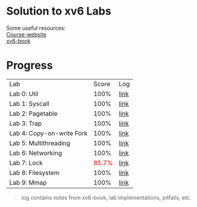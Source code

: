 # Solution to xv6 Labs
Some useful resources:  
[Course-website](https://pdos.csail.mit.edu/6.828/2021/)  
[xv6-book](https://pdos.csail.mit.edu/6.828/2021/xv6/book-riscv-rev2.pdf)  

# Progress
<table>
  <tr>
    <td>Lab</td>
    <td>Score</td>
    <td>Log</td>
  </tr>
  <tr>
    <td>Lab 0: Util</td>
    <td>100%</td>
    <td><a href="./lab0-util/log/lab0-sol.md">link</a></td>
  </tr>
  <tr>
    <td>Lab 1: Syscall</td>
    <td>100%</td>
    <td><a href="./lab1-syscall/log/lab1-sol.md">link</a></td>
  </tr>
  <tr>
    <td>Lab 2: Pagetable</td>
    <td>100%</td>
    <td><a href="./lab2-pgtbl/log/lab2-sol.md">link</a></td>
  </tr>
  <tr>
    <td>Lab 3: Trap</td>
    <td>100%</td>
    <td><a href="./lab3-trap/log/lab3-sol.md">link</a></td>
  </tr>
  <tr>
    <td>Lab 4: Copy-on-write Fork</td>
    <td>100%</td>
    <td><a href="./lab4-cow/log/lab4-sol.md">link</a></td>
  </tr>
  <tr>
    <td>Lab 5: Multithreading</td>
    <td>100%</td>
    <td><a href="./lab5-thread/log/lab5-sol.md">link</a></td>
  </tr>
  <tr>
    <td>Lab 6: Networking</td>
    <td>100%</td>
    <td><a href="./lab6-net/log/lab6-sol.md">link</a></td>
  </tr>
  <tr>
    <td>Lab 7: Lock</td>
    <td style="color:red">85.7%</td>
    <td><a href="./lab7-lock/log/lab7-sol.md">link</a></td>
  </tr>
  <tr>
    <td>Lab 8: Filesystem</td>
    <td>100%</td>
    <td><a href="./lab8-fs/log/lab8-sol.md">link</a></td>
  </tr>
  <tr>
    <td>Lab 9: Mmap</td>
    <td>100%</td>
    <td><a href="./lab9-mmap/log/lab9-sol.md">link</a></td>
  </tr>
</table>

> log contains notes from xv6-book, lab implementations, pitfalls, etc.
